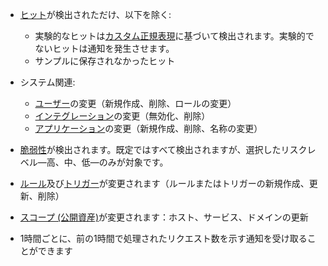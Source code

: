 * [ヒット](../../../glossary-en.md#hit)が検出されただけ、以下を除く:

    * 実験的なヒットは[カスタム正規表現](../../rules/regex-rule.md)に基づいて検出されます。実験的でないヒットは通知を発生させます。
    * サンプルに保存されなかったヒット

* システム関連:
    * [ユーザー](../../../user-guides/settings/users.md)の変更（新規作成、削除、ロールの変更）
    * [インテグレーション](integrations-intro.md)の変更（無効化、削除）
    * [アプリケーション](../../../user-guides/settings/applications.md)の変更（新規作成、削除、名称の変更）
* [脆弱性](../../../glossary-en.md#vulnerability)が検出されます。既定ではすべて検出されますが、選択したリスクレベル―高、中、低―のみが対象です。
* [ルール](../../../user-guides/rules/rules.md)及び[トリガー](../../../user-guides/triggers/triggers.md)が変更されます（ルールまたはトリガーの新規作成、更新、削除）
* [スコープ (公開資産)](../../scanner.md)が変更されます：ホスト、サービス、ドメインの更新
* 1時間ごとに、前の1時間で処理されたリクエスト数を示す通知を受け取ることができます